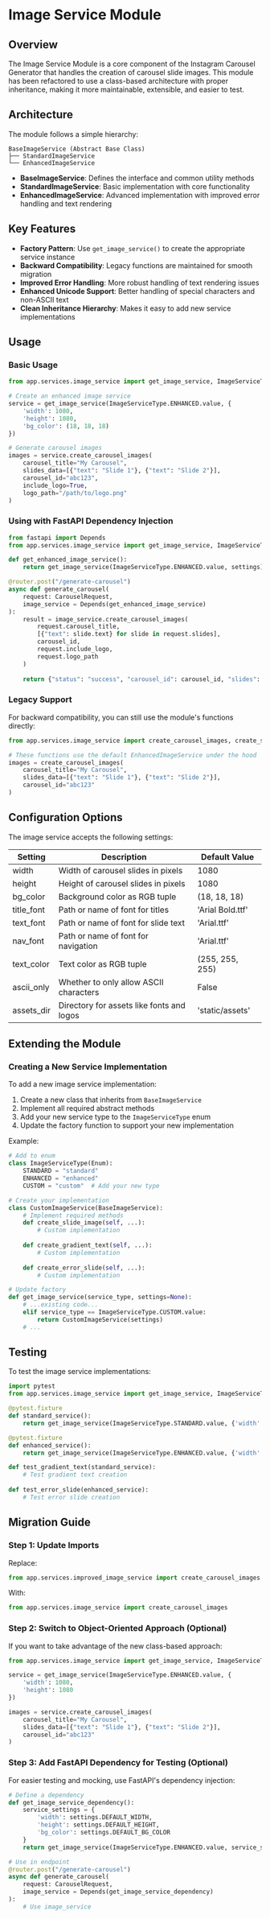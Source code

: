 # Image Service Module

## Overview

The Image Service Module is a core component of the Instagram Carousel Generator that handles the creation of carousel slide images. This module has been refactored to use a class-based architecture with proper inheritance, making it more maintainable, extensible, and easier to test.

## Architecture

The module follows a simple hierarchy:

```
BaseImageService (Abstract Base Class)
├── StandardImageService
└── EnhancedImageService
```

- **BaseImageService**: Defines the interface and common utility methods
- **StandardImageService**: Basic implementation with core functionality
- **EnhancedImageService**: Advanced implementation with improved error handling and text rendering

## Key Features

- **Factory Pattern**: Use `get_image_service()` to create the appropriate service instance
- **Backward Compatibility**: Legacy functions are maintained for smooth migration
- **Improved Error Handling**: More robust handling of text rendering issues
- **Enhanced Unicode Support**: Better handling of special characters and non-ASCII text
- **Clean Inheritance Hierarchy**: Makes it easy to add new service implementations

## Usage

### Basic Usage

```python
from app.services.image_service import get_image_service, ImageServiceType

# Create an enhanced image service
service = get_image_service(ImageServiceType.ENHANCED.value, {
    'width': 1080,
    'height': 1080,
    'bg_color': (18, 18, 18)
})

# Generate carousel images
images = service.create_carousel_images(
    carousel_title="My Carousel",
    slides_data=[{"text": "Slide 1"}, {"text": "Slide 2"}],
    carousel_id="abc123",
    include_logo=True,
    logo_path="/path/to/logo.png"
)
```

### Using with FastAPI Dependency Injection

```python
from fastapi import Depends
from app.services.image_service import get_image_service, ImageServiceType

def get_enhanced_image_service():
    return get_image_service(ImageServiceType.ENHANCED.value, settings)

@router.post("/generate-carousel")
async def generate_carousel(
    request: CarouselRequest,
    image_service = Depends(get_enhanced_image_service)
):
    result = image_service.create_carousel_images(
        request.carousel_title,
        [{"text": slide.text} for slide in request.slides],
        carousel_id,
        request.include_logo,
        request.logo_path
    )
    
    return {"status": "success", "carousel_id": carousel_id, "slides": result}
```

### Legacy Support

For backward compatibility, you can still use the module's functions directly:

```python
from app.services.image_service import create_carousel_images, create_slide_image

# These functions use the default EnhancedImageService under the hood
images = create_carousel_images(
    carousel_title="My Carousel",
    slides_data=[{"text": "Slide 1"}, {"text": "Slide 2"}],
    carousel_id="abc123"
)
```

## Configuration Options

The image service accepts the following settings:

| Setting | Description | Default Value |
|---------|-------------|---------------|
| width | Width of carousel slides in pixels | 1080 |
| height | Height of carousel slides in pixels | 1080 |
| bg_color | Background color as RGB tuple | (18, 18, 18) |
| title_font | Path or name of font for titles | 'Arial Bold.ttf' |
| text_font | Path or name of font for slide text | 'Arial.ttf' |
| nav_font | Path or name of font for navigation | 'Arial.ttf' |
| text_color | Text color as RGB tuple | (255, 255, 255) |
| ascii_only | Whether to only allow ASCII characters | False |
| assets_dir | Directory for assets like fonts and logos | 'static/assets' |

## Extending the Module

### Creating a New Service Implementation

To add a new image service implementation:

1. Create a new class that inherits from `BaseImageService`
2. Implement all required abstract methods
3. Add your new service type to the `ImageServiceType` enum
4. Update the factory function to support your new implementation

Example:

```python
# Add to enum
class ImageServiceType(Enum):
    STANDARD = "standard"
    ENHANCED = "enhanced"
    CUSTOM = "custom"  # Add your new type

# Create your implementation
class CustomImageService(BaseImageService):
    # Implement required methods
    def create_slide_image(self, ...):
        # Custom implementation
    
    def create_gradient_text(self, ...):
        # Custom implementation
    
    def create_error_slide(self, ...):
        # Custom implementation

# Update factory
def get_image_service(service_type, settings=None):
    # ...existing code...
    elif service_type == ImageServiceType.CUSTOM.value:
        return CustomImageService(settings)
    # ...
```

## Testing

To test the image service implementations:

```python
import pytest
from app.services.image_service import get_image_service, ImageServiceType

@pytest.fixture
def standard_service():
    return get_image_service(ImageServiceType.STANDARD.value, {'width': 500, 'height': 500})

@pytest.fixture
def enhanced_service():
    return get_image_service(ImageServiceType.ENHANCED.value, {'width': 500, 'height': 500})

def test_gradient_text(standard_service):
    # Test gradient text creation
    
def test_error_slide(enhanced_service):
    # Test error slide creation
```

## Migration Guide

### Step 1: Update Imports

Replace:
```python
from app.services.improved_image_service import create_carousel_images
```

With:
```python
from app.services.image_service import create_carousel_images
```

### Step 2: Switch to Object-Oriented Approach (Optional)

If you want to take advantage of the new class-based approach:

```python
from app.services.image_service import get_image_service, ImageServiceType

service = get_image_service(ImageServiceType.ENHANCED.value, {
    'width': 1080,
    'height': 1080
})

images = service.create_carousel_images(
    carousel_title="My Carousel",
    slides_data=[{"text": "Slide 1"}, {"text": "Slide 2"}],
    carousel_id="abc123"
)
```

### Step 3: Add FastAPI Dependency for Testing (Optional)

For easier testing and mocking, use FastAPI's dependency injection:

```python
# Define a dependency
def get_image_service_dependency():
    service_settings = {
        'width': settings.DEFAULT_WIDTH,
        'height': settings.DEFAULT_HEIGHT,
        'bg_color': settings.DEFAULT_BG_COLOR
    }
    return get_image_service(ImageServiceType.ENHANCED.value, service_settings)

# Use in endpoint
@router.post("/generate-carousel")
async def generate_carousel(
    request: CarouselRequest,
    image_service = Depends(get_image_service_dependency)
):
    # Use image_service
```